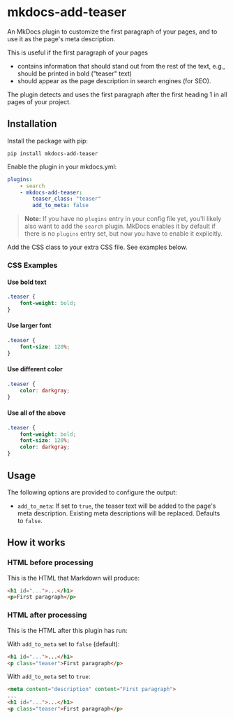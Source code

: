 # mkdocs-add-teaser

An MkDocs plugin to customize the first paragraph of your pages, and to use it as the page's meta description.

This is useful if the first paragraph of your pages 

* contains information that should stand out from the rest of the text, e.g., should be printed in bold ("teaser" text)
* should appear as the page description in search engines (for SEO).

The plugin detects and uses the first paragraph after the first heading 1 in all pages of your project.

## Installation

Install the package with pip:

```
pip install mkdocs-add-teaser
```

Enable the plugin in your mkdocs.yml:

```yaml
plugins:
    - search
    - mkdocs-add-teaser:
        teaser_class: "teaser"
        add_to_meta: false
```

> **Note:** If you have no `plugins` entry in your config file yet, you'll likely also want to add the `search` plugin. MkDocs enables it by default if there is no `plugins` entry set, but now you have to enable it explicitly.

Add the CSS class to your extra CSS file. See examples below.

### CSS Examples

#### Use bold text

```css
.teaser {
    font-weight: bold;
}
```

#### Use larger font

```css
.teaser {
    font-size: 120%;
}
```

#### Use different color

```css
.teaser {
    color: darkgray;
}
```

#### Use all of the above

```css
.teaser {
    font-weight: bold;
    font-size: 120%;
    color: darkgray;
}
```

## Usage

The following options are provided to configure the output:

* `add_to_meta`: If set to `true`, the teaser text will be added to the page's meta description. Existing meta descriptions will be replaced. Defaults to `false`.

## How it works

### HTML before processing

This is the HTML that Markdown will produce:

```html
<h1 id="...">...</h1>
<p>First paragraph</p>
```

### HTML after processing

This is the HTML after this plugin has run:

With `add_to_meta` set to `false` (default):

```html
<h1 id="...">...</h1>
<p class="teaser">First paragraph</p>
```

With `add_to_meta` set to `true`:

```html
<meta content="description" content="First paragraph">
...
<h1 id="...">...</h1>
<p class="teaser">First paragraph</p>
```
